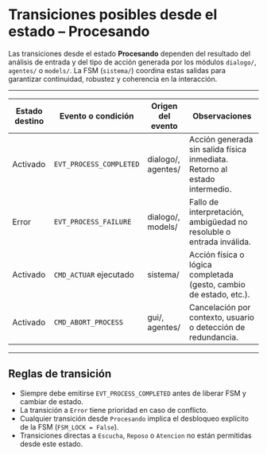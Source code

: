 # Transiciones posibles desde el estado – Procesando

Las transiciones desde el estado **Procesando** dependen del resultado del análisis de entrada y del tipo de acción generada por los módulos `dialogo/`, `agentes/` o `models/`. La FSM (`sistema/`) coordina estas salidas para garantizar continuidad, robustez y coherencia en la interacción.

---

| Estado destino | Evento o condición              | Origen del evento | Observaciones                                                               |
|----------------|---------------------------------|-------------------|----------------------------------------------------------------------------|
| Activado       | `EVT_PROCESS_COMPLETED`         | dialogo/, agentes/| Acción generada sin salida física inmediata. Retorno al estado intermedio. |
| Error          | `EVT_PROCESS_FAILURE`           | dialogo/, models/ | Fallo de interpretación, ambigüedad no resoluble o entrada inválida.       |
| Activado       | `CMD_ACTUAR` ejecutado          | sistema/          | Acción física o lógica completada (gesto, cambio de estado, etc.).         |
| Activado       | `CMD_ABORT_PROCESS`             | gui/, agentes/    | Cancelación por contexto, usuario o detección de redundancia.              |

---

## Reglas de transición

- Siempre debe emitirse `EVT_PROCESS_COMPLETED` antes de liberar FSM y cambiar de estado.
- La transición a `Error` tiene prioridad en caso de conflicto.
- Cualquier transición desde `Procesando` implica el desbloqueo explícito de la FSM (`FSM_LOCK = False`).
- Transiciones directas a `Escucha`, `Reposo` o `Atencion` no están permitidas desde este estado.

